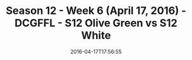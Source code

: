 ---
title: Season 12 - Week 6 (April 17, 2016) - DCGFFL - S12 Olive Green vs S12 White
teams-score:
- team: _teams/s12-olive-green.md
  score: 48
- team: _teams/s12-white.md
  score: 12
mvp: Kevin Smiffy (Olive); Jared Weaver (White)
game-ball: Chris Wooley (Olive); Michelle Ta'a (White)
season: 12
week: 6
date: '2016-04-17T17:56:55'
pageid: season-12-week-6-april-17-2016-4183-vs-4186
---